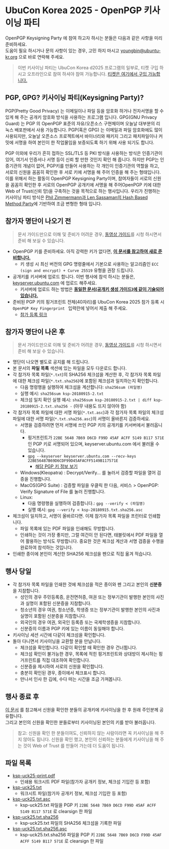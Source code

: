 # UbuCon Korea 2025 - OpenPGP 키사이닝 파티

OpenPGP Keysigning Party 에 참여 하고자 하시는 분들은 다음과 같은 사항을 미리 준비하세요.  
도움이 필요 하시거나 문의 사항이 있는 경우, 고민 하지 마시고 [youngbin@ubuntu-kr.org](mailto:youngbin@ubuntu-kr.org) 으로 바로 연락해 주세요.
> 이번 키사이닝 파티는 UbuCon Korea d2025 프로그램의 일부로, 티켓 구입 하시고 오프라인으로 참여 하셔야 참여 가능합니다. [티켓은 여기에서 구입 가능합니다.](https://d2025.ubuntu-kr.org/tickets/)

## PGP, GPG? 키사이닝 파티(Keysigning Party)?
PGP(Pretty Good Privacy) 는 이메일이나 파일 등을 암호화 하거나 전자서명을 할 수 있게 해 주는 공개키 암호화 방식을 사용하는 프로그램 입니다.
GPG(GNU Privacy Guard) 는 PGP 의 OpenPGP 표준의 자유/오픈소스 구현체이며 오늘날 대부분의 리눅스 배포판에서 사용 가능합니다.
PGP(혹은 GPG) 는 이메일과 파일 암호화에도 많이 사용되지만, 오늘날 오픈소스 프로젝트에서 바이너리와 패키지 그리고 패치파일이나 커밋에 서명을 하여 본인이 한 작업물임을 보증되도록 하기 위해 사용 되기도 합니다.

PGP 이외에 우리가 흔히 접하는 SSL/TLS 등 PKI 방식을 사용하는 방식은 인증기관이 있어, 여기서 인증서나 서명 등이 신뢰 할 만한 것인지 확인 해 줍니다. 하지만 PGP는 인증기관의 개념이 없어, PGP키를 만들어 사용하는 각 개인이 인증기관의 역할을 하고, 서로의 신원을 꼼꼼히 확인한 후 서로 키에 서명을 해 주어 인증을 해 주는 형태입니다. 이를 위해서 하는 활동이 OpenPGP Keysigning Party이며, 참여자들이 서로의 신원을 꼼꼼히 확인한 후 서로의 OpenPGP 공개키에 서명을 해 주어OpenPGP 키에 대한  Web of Trust(신뢰 망)을 구축하는 것을 목적으로 하는 행사입니다. 우리가 진행하는 키사이닝 파티 방식은 [Phil Zimmermann과 Len Sassaman의 Hash Based Method Party](http://www.cryptnet.net/fdp/crypto/keysigning_party/en/keysigning_party.html#hash_based)에 기반하여 조금 변형한 형태 입니다.

## 참가자 명단이 나오기 전

> 문서 가이드만으로 이해 및 준비가 어려운 경우, [동영상 가이드](https://www.youtube.com/watch?v=nP5b5bRwZnw)를 시청 하시면서 준비 해 보실 수 있습니다.

- OpenPGP 키를 준비하세요. 아직 강력한 키가 없다면, [**이 문서를 참고하여 새로 준비합니다.**](../../create-gpg-key.md)
    - 키 생성 시 최신 버전의 GPG 명령줄에서 기본으로 사용하는 알고리즘인 `ECC (sign and encrypt) + Curve 25519` 유형을 권장 드립니다.
- 공개키를 키서버에 업로드 합니다. 이번 행사에 참석 하시는 분들은, [keyserver.ubuntu.com](https://keyserver.ubuntu.com) 에 업로드 해주세요.
    - 키서버에 업로드 하는 방법은 [**동일한 문서(공개키 생성 가이드)에 같이 기술되어 있습니다.**](../../create-gpg-key.md)
- 준비된 PGP 키의 핑거프린트 전체(40자리)를 UbuCon Korea 2025 참가 등록 시 `OpenPGP Key Fingerprint ` 입력란에 넣어서 제출 해 주세요.
  - [참가 등록 링크](#)

## 참가자 명단이 나온 후

> 문서 가이드만으로 이해 및 준비가 어려운 경우, [동영상 가이드](https://www.youtube.com/watch?v=oGEcspcn_X0)를 시청 하시면서 준비 해 보실 수 있습니다.

- 명단이 나오면 별도로 공지를 해 드립니다.
- 본 문서의 **파일 목록** 색션에 있는 파일을 모두 다운로드 합니다.
- 각 참가자 목록 파일(`*.txt`)의 SHA256 체크섬을 계산한 후, 각 참가자 목록 파일에 대한 체크섬 파일(`*.txt.sha256`)에 포함된 체크섬과 일치하는지 확인합니다.
    - 다음 명령행을 실행하여 체크섬을 계산합니다: `sha256sum (파일명)`
    - 실행 예시: `sha256sum ksp-20180915-2.txt`
    - 체크섬 일치 확인 실행 예시: `sha256sum ksp-20180915-2.txt | diff ksp-20180915-2.txt.sha256 -` (아무 내용도 뜨지 않아야 함)
- 각 참가자 목록 파일에 대한 서명 파일(`*.txt.asc`)과 각 참가자 목록 파일의 체크섬 파일에 대한 서명 파일(`*.txt.sha256.asc`)의 서명이 올바른지 검증하세요.
    - 서명을 검증하려면 먼저 서명에 쓰인 PGP 키의 공개키를 키서버에서 불러옵니다.
        - 핑거프린트가 `22BE 5648 7B69 D6CD F99D 45AF ACFF 5149 B117 571E` 인 PGP 키로 서명되어 있으며, keyserver.ubuntu.com 에서 불러올 수 있습니다.
        - `gpg --keyserver keyserver.ubuntu.com --recv-keys 22BE56487B69D6CDF99D45AFACFF5149B117571E`
            - [해당 PGP 키 정보 보기](https://keyserver.ubuntu.com/pks/lookup?fingerprint=on&op=index&search=0x22BE56487B69D6CDF99D45AFACFF5149B117571E)
    - Windows(Kleopatra) : Decrypt/Verify... 를 눌러서 검증할 파일을 열어 검증을 진행합니다.
    - MacOS(GPG Suite) : 검증할 파일을 우클릭 한 다음, 서비스 > OpenPGP: Verify Signature of File 를 눌러 진행합니다.
    - Linux: 
        - 다음 명령행을 실행하여 검증합니다.: `gpg --verify < (파일명)`
        - 실행 예시: `gpg --verify < ksp-20180915.txt.sha256.asc`
- 체크섬이 일치하고, 서명이 올바르다면. 이제 참가자 목록 파일을 프린터로 인쇄합니다.
    - 파일 목록에 있는 PDF 파일을 인쇄해도 무방합니다.
    - 인쇄하는 것이 가장 좋지만, 그럴 여건이 안 된다면, 태블릿에서 PDF 파일을 열어 활용하는 방식도 무방합니다. 중요한 것은 체크섬 계산과 서명 검증을 수행을 완료하여 참석하는 것입니다.
- 인쇄한 종이에 본인이 계산한 SHA256 체크섬을 펜으로 직접 옮겨 적습니다.

## 행사 당일
- 각 참가자 목록 파일을 인쇄한 것에 체크섬을 적은 종이와 펜 그리고 본인의 **신분증** 을 지참합니다.
    - 성인의 경우 주민등록증, 운전면허증, 여권 또는 정부기관이 발행한 본인의 사진과 실명이 포함된 신분증을 지참합니다.
    - 청소년의 경우 여권, 청소년증, 학생증 또는 정부기관이 발행한 본인의 사진과 실명이 포함된 신분증을 지참합니다.
    - 외국인의 경우 여권, 외국인 등록증 또는 국제학생증을 지참합니다.
    - 신분증의 이름과 PGP 키에 있는 이름이 동일해야 합니다.
- 키사이닝 세션 시간에 다같이 체크섬을 확인합니다.
- 돌아 다니면서 키사이닝을 교환할 분을 만납니다.
    - 체크섬을 확인합니다. 다같이 확인할 때 확인한 경우 건너뜁니다.
    - 체크섬 확인이 불가능한 경우, 목록에 적힌 핑거프린트와 상대방이 제시하는 핑거프린트를 직접 대조하여 확인합니다.
    - 신분증을 제시하여 서로의 신원을 확인합니다.
    - 충분히 확인된 경우, 종이에서 체크표시 합니다.
    - 만나서 인사 한 김에, 수다 떠는 시간을 조금 가져봅니다.
## 행사 종료 후
[이 문서](../../sign-and-send-key.md) 를 참고해서 신원을 확인한 분들의 공개키에 키사이닝을 한 후 원래 주인분께 공유합니다.  
그리고 본인의 신원을 확인한 분들로부터 키사이닝된 본인의 키를 받아 불러옵니다.

> 참고: 신원을 확인 한 분들이여도, 신뢰하지 않는 사람이라면 꼭 키사이닝을 해 주지 않아도 됩니다. 신원을 확인 했고, 본인이 신뢰하는 분들에게 키사이닝을 해 주는 것이 Web of Trust 를 만들어 가는데 더 도움이 됩니다.

## 파일 목록

- [ksp-uck25-print.pdf](https://raw.githubusercontent.com/ubuntu-kr/ksp-toolkits/master/ksp/ksp-20250809/ksp-uck25-print.pdf)
    - 인쇄용 워크시트 PDF 파일(참가자 공개키 정보, 체크섬 기입란 등 포함)
- [ksp-uck25.txt](https://raw.githubusercontent.com/ubuntu-kr/ksp-toolkits/master/ksp/ksp-20250809/ksp-uck25.txt)
    - 워크시트 파일(참가자 공개키 정보, 체크섬 기입란 등 포함)
- [ksp-uck25.txt.asc](https://raw.githubusercontent.com/ubuntu-kr/ksp-toolkits/master/ksp/ksp-20250809/ksp-uck25.txt.asc)
    - ksp-uck25.txt 파일을 PGP 키 `22BE 5648 7B69 D6CD F99D 45AF ACFF 5149 B117 571E` 로 clearsign 한 파일
- [ksp-uck25.txt.sha256](https://raw.githubusercontent.com/ubuntu-kr/ksp-toolkits/master/ksp/ksp-20250809/ksp-uck25.txt.sha256)
    - ksp-uck25.txt 파일의 SHA256 체크섬을 기록한 파일
- [ksp-uck25.txt.sha256.asc](https://raw.githubusercontent.com/ubuntu-kr/ksp-toolkits/master/ksp/ksp-20250809/ksp-uck25.txt.sha256.asc)
    - ksp-uck25.txt.sha256 파일을 PGP 키 `22BE 5648 7B69 D6CD F99D 45AF ACFF 5149 B117 571E` 로 clearsign 한 파일
